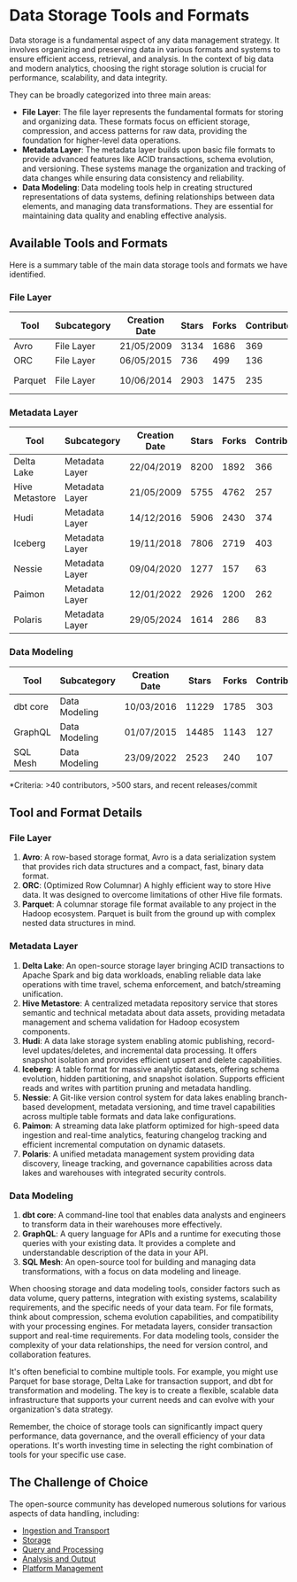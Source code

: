 # Data Storage Tools and Formats

Data storage is a fundamental aspect of any data management strategy. It involves organizing and preserving data in various formats and systems to ensure efficient access, retrieval, and analysis. In the context of big data and modern analytics, choosing the right storage solution is crucial for performance, scalability, and data integrity.

They can be broadly categorized into three main areas:
- **File Layer**: The file layer represents the fundamental formats for storing and organizing data. These formats focus on efficient storage, compression, and access patterns for raw data, providing the foundation for higher-level data operations.
- **Metadata Layer**: The metadata layer builds upon basic file formats to provide advanced features like ACID transactions, schema evolution, and versioning. These systems manage the organization and tracking of data changes while ensuring data consistency and reliability.
- **Data Modeling**: Data modeling tools help in creating structured representations of data systems, defining relationships between data elements, and managing data transformations. They are essential for maintaining data quality and enabling effective analysis.

## Available Tools and Formats

Here is a summary table of the main data storage tools and formats we have identified.

### File Layer

| Tool | Subcategory | Creation Date | Stars | Forks | Contributors | Last Release | Latest Commit | Meets Criteria* | Link |
|---|---|---|---|---|---|---|---|---|---|
| Avro | File Layer | 21/05/2009 | 3134 | 1686 | 369 | 05/08/2024 | 10/08/2025 | Yes | https://github.com/apache/avro |
| ORC | File Layer | 06/05/2015 | 736 | 499 | 136 | 30/07/2025 | 08/08/2025 | Yes | https://github.com/apache/orc |
| Parquet | File Layer | 10/06/2014 | 2903 | 1475 | 235 | 29/04/2025 | 03/08/2025 | Yes | https://github.com/apache/parquet-mr |

### Metadata Layer

| Tool | Subcategory | Creation Date | Stars | Forks | Contributors | Last Release | Latest Commit | Meets Criteria* | Link |
|---|---|---|---|---|---|---|---|---|---|
| Delta Lake | Metadata Layer | 22/04/2019 | 8200 | 1892 | 366 | 09/06/2025 | 09/08/2025 | Yes | https://github.com/delta-io/delta |
| Hive Metastore | Metadata Layer | 21/05/2009 | 5755 | 4762 | 257 | N/A | 10/08/2025 | Yes | https://github.com/apache/hive |
| Hudi | Metadata Layer | 14/12/2016 | 5906 | 2430 | 374 | 02/05/2025 | 08/08/2025 | Yes | https://github.com/apache/hudi |
| Iceberg | Metadata Layer | 19/11/2018 | 7806 | 2719 | 403 | 18/07/2025 | 10/08/2025 | Yes | https://github.com/apache/iceberg |
| Nessie | Metadata Layer | 09/04/2020 | 1277 | 157 | 63 | 11/07/2025 | 10/08/2025 | Yes | https://github.com/projectnessie/nessie |
| Paimon | Metadata Layer | 12/01/2022 | 2926 | 1200 | 262 | N/A | 10/08/2025 | Yes | https://github.com/apache/paimon |
| Polaris | Metadata Layer | 29/05/2024 | 1614 | 286 | 83 | 11/07/2025 | 10/08/2025 | Yes | https://github.com/apache/polaris |

### Data Modeling

| Tool | Subcategory | Creation Date | Stars | Forks | Contributors | Last Release | Latest Commit | Meets Criteria* | Link |
|---|---|---|---|---|---|---|---|---|---|
| dbt core | Data Modeling | 10/03/2016 | 11229 | 1785 | 303 | 07/08/2025 | 08/08/2025 | Yes | https://github.com/dbt-labs/dbt-core |
| GraphQL | Data Modeling | 01/07/2015 | 14485 | 1143 | 127 | 27/10/2021 | 03/07/2025 | Yes | https://github.com/graphql/graphql-spec |
| SQL Mesh | Data Modeling | 23/09/2022 | 2523 | 240 | 107 | 08/08/2025 | 08/08/2025 | Yes | https://github.com/TobikoData/sqlmesh |

*Criteria: >40 contributors, >500 stars, and recent releases/commit

## Tool and Format Details

### File Layer

1. **Avro**: A row-based storage format, Avro is a data serialization system that provides rich data structures and a compact, fast, binary data format.
2. **ORC**: (Optimized Row Columnar) A highly efficient way to store Hive data. It was designed to overcome limitations of other Hive file formats.
3. **Parquet**: A columnar storage file format available to any project in the Hadoop ecosystem. Parquet is built from the ground up with complex nested data structures in mind.

### Metadata Layer

1. **Delta Lake**: An open-source storage layer bringing ACID transactions to Apache Spark and big data workloads, enabling reliable data lake operations with time travel, schema enforcement, and batch/streaming unification.
2. **Hive Metastore**: A centralized metadata repository service that stores semantic and technical metadata about data assets, providing metadata management and schema validation for Hadoop ecosystem components.
3. **Hudi**: A data lake storage system enabling atomic publishing, record-level updates/deletes, and incremental data processing. It offers snapshot isolation and provides efficient upsert and delete capabilities.
4. **Iceberg**: A table format for massive analytic datasets, offering schema evolution, hidden partitioning, and snapshot isolation. Supports efficient reads and writes with partition pruning and metadata handling.
5. **Nessie**: A Git-like version control system for data lakes enabling branch-based development, metadata versioning, and time travel capabilities across multiple table formats and data lake configurations.
6. **Paimon**: A streaming data lake platform optimized for high-speed data ingestion and real-time analytics, featuring changelog tracking and efficient incremental computation on dynamic datasets.
7. **Polaris**: A unified metadata management system providing data discovery, lineage tracking, and governance capabilities across data lakes and warehouses with integrated security controls.

### Data Modeling

1. **dbt core**: A command-line tool that enables data analysts and engineers to transform data in their warehouses more effectively.
2. **GraphQL**: A query language for APIs and a runtime for executing those queries with your existing data. It provides a complete and understandable description of the data in your API.
3. **SQL Mesh**: An open-source tool for building and managing data transformations, with a focus on data modeling and lineage.

When choosing storage and data modeling tools, consider factors such as data volume, query patterns, integration with existing systems, scalability requirements, and the specific needs of your data team. For file formats, think about compression, schema evolution capabilities, and compatibility with your processing engines. For metadata layers, consider transaction support and real-time requirements. For data modeling tools, consider the complexity of your data relationships, the need for version control, and collaboration features.

It's often beneficial to combine multiple tools. For example, you might use Parquet for base storage, Delta Lake for transaction support, and dbt for transformation and modeling. The key is to create a flexible, scalable data infrastructure that supports your current needs and can evolve with your organization's data strategy.

Remember, the choice of storage tools can significantly impact query performance, data governance, and the overall efficiency of your data operations. It's worth investing time in selecting the right combination of tools for your specific use case.

## The Challenge of Choice
The open-source community has developed numerous solutions for various aspects of data handling, including:
- [Ingestion and Transport](01.ingestion_and_transport.md)
- [Storage](02.storage.md)
- [Query and Processing](03.query_and_processing.md)
- [Analysis and Output](04.analysis_and_output.md)
- [Platform Management](05.platform_management.md)